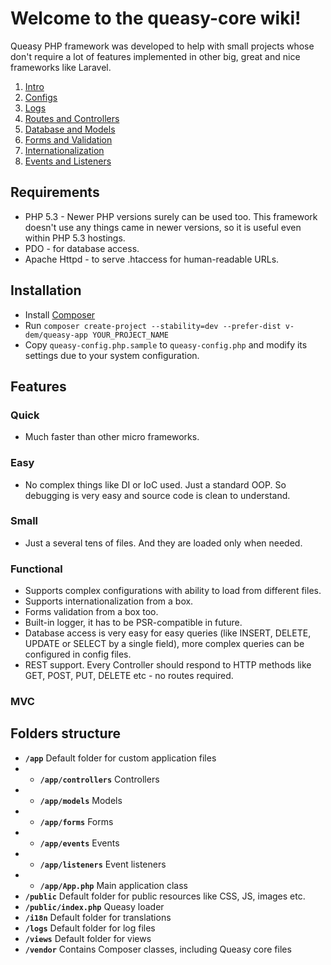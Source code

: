 # Welcome to the queasy-core wiki!

Queasy PHP framework was developed to help with small projects whose don't require a lot of features implemented in other big, great and nice frameworks like Laravel.

1. [Intro](https://github.com/v-dem/queasy-core/wiki/Intro)
2. [Configs](https://github.com/v-dem/queasy-core/wiki/Configs)
3. [Logs](https://github.com/v-dem/queasy-core/wiki/Logs)
4. [Routes and Controllers](https://github.com/v-dem/queasy-core/wiki/Routes)
5. [Database and Models](https://github.com/v-dem/queasy-core/wiki/Database-and-Models)
6. [Forms and Validation](https://github.com/v-dem/queasy-core/wiki/Forms)
7. [Internationalization](https://github.com/v-dem/queasy-core/wiki/Internationalization)
8. [Events and Listeners](https://github.com/v-dem/queasy-core/wiki/Events)

## Requirements
* PHP 5.3 - Newer PHP versions surely can be used too. This framework doesn't use any things came in newer versions, so it is useful even within PHP 5.3 hostings.
* PDO - for database access.
* Apache Httpd - to serve .htaccess for human-readable URLs.

## Installation
* Install [Composer](http://getcomposer.org/download/)
* Run `composer create-project --stability=dev --prefer-dist v-dem/queasy-app YOUR_PROJECT_NAME`
* Copy `queasy-config.php.sample` to `queasy-config.php` and modify its settings due to your system configuration.

## Features

### Quick
* Much faster than other micro frameworks.

### Easy
* No complex things like DI or IoC used. Just a standard OOP. So debugging is very easy and source code is clean to understand.

### Small
* Just a several tens of files. And they are loaded only when needed.

### Functional
* Supports complex configurations with ability to load from different files.
* Supports internationalization from a box.
* Forms validation from a box too.
* Built-in logger, it has to be PSR-compatible in future.
* Database access is very easy for easy queries (like INSERT, DELETE, UPDATE or SELECT by a single field), more complex queries can be configured in config files.
* REST support. Every Controller should respond to HTTP methods like GET, POST, PUT, DELETE etc - no routes required.

### MVC

## Folders structure
* **`/app`** Default folder for custom application files
* * **`/app/controllers`** Controllers
* * **`/app/models`** Models
* * **`/app/forms`** Forms
* * **`/app/events`** Events
* * **`/app/listeners`** Event listeners
* * **`/app/App.php`** Main application class
* **`/public`** Default folder for public resources like CSS, JS, images etc.
* **`/public/index.php`** Queasy loader
* **`/i18n`** Default folder for translations
* **`/logs`** Default folder for log files
* **`/views`** Default folder for views
* **`/vendor`** Contains Composer classes, including Queasy core files

